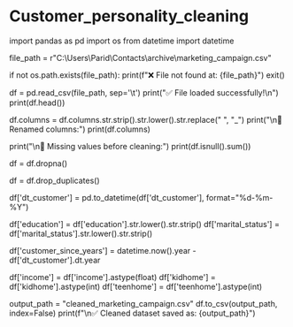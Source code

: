 # Customer_personality_cleaning
import pandas as pd
import os
from datetime import datetime

file_path = r"C:\Users\Parid\Contacts\archive\marketing_campaign.csv"

if not os.path.exists(file_path):
    print(f"❌ File not found at: {file_path}")
    exit()

df = pd.read_csv(file_path, sep='\t')
print("✅ File loaded successfully!\n")
print(df.head())


df.columns = df.columns.str.strip().str.lower().str.replace(" ", "_")
print("\n📌 Renamed columns:")
print(df.columns)


print("\n📌 Missing values before cleaning:")
print(df.isnull().sum())

df = df.dropna()  


df = df.drop_duplicates()


df['dt_customer'] = pd.to_datetime(df['dt_customer'], format="%d-%m-%Y")


df['education'] = df['education'].str.lower().str.strip()
df['marital_status'] = df['marital_status'].str.lower().str.strip()


df['customer_since_years'] = datetime.now().year - df['dt_customer'].dt.year


df['income'] = df['income'].astype(float)
df['kidhome'] = df['kidhome'].astype(int)
df['teenhome'] = df['teenhome'].astype(int)


output_path = "cleaned_marketing_campaign.csv"
df.to_csv(output_path, index=False)
print(f"\n✅ Cleaned dataset saved as: {output_path}")
